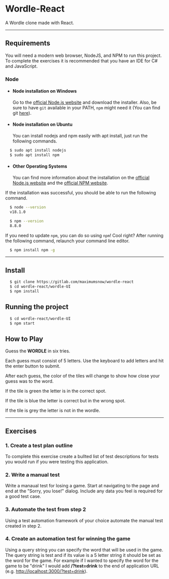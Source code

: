 # Wordle-React

A Wordle clone made with React.

---

## Requirements

You will need a modern web browser, NodeJS, and NPM to run this project.
To complete the exercises it is recommended that you have an IDE for C# and JavaScript.

### Node

- #### Node installation on Windows

   Go to the [official Node.js website](https://nodejs.org/) and download the installer.
Also, be sure to have `git` available in your PATH, `npm` might need it (You can find git [here](https://git-scm.com/)).

- #### Node installation on Ubuntu

  You can install nodejs and npm easily with apt install, just run the following commands.

```bash
  $ sudo apt install nodejs
  $ sudo apt install npm
```

- #### Other Operating Systems
  
  You can find more information about the installation on the [official Node.js website](https://nodejs.org/) and the [official NPM website](https://npmjs.org/).

If the installation was successful, you should be able to run the following command.

```bash
  $ node --version
  v18.1.0

  $ npm --version
  8.8.0
```

If you need to update `npm`, you can do so using `npm`! Cool right? After running the following command, relaunch your command line editor.

```bash
  $ npm install npm -g
```

---

## Install

```bash
  $ git clone https://gitlab.com/maximumsnow/wordle-react
  $ cd wordle-react/wordle-UI
  $ npm install
```

## Running the project

```bash
  $ cd wordle-react/wordle-UI
  $ npm start
```

## How to Play

Guess the **WORDLE** in six tries.

Each guess must consist of 5 letters. Use the keyboard to add letters and hit the enter button to submit.

After each guess, the color of the tiles will change to show how close your guess was to the word.

If the tile is green the letter is in the correct spot.

If the tile is blue the letter is correct but in the wrong spot.

If the tile is grey the letter is not in the wordle.

---

## Exercises

### 1. Create a test plan outline

To complete this exercise create a bullted list of test descriptions for tests you would run if you were testing this application.

### 2. Write a manual test

Write a manaual test for losing a game. Start at navigating to the page and end at the "Sorry, you lose!" dialog. Include any data you feel is required for a good test case.

### 3. Automate the test from step 2

Using a test automation framework of your choice automate the manual test created in step 2.

### 4. Create an automation test for winning the game

Using a query string you can specify the word that will be used in the game. The query string is test and if its value is a 5 letter string it should be set as the word for the game. For example if I wanted to specify the word for the game to be "drink" I would add **/?test=drink** to the end of application URL (e.g. [http://localhost:3000/?test=drink](http://localhost:3000/?test=drink)).
